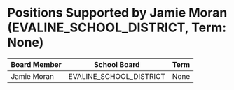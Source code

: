 # Positions Supported by Jamie Moran (EVALINE_SCHOOL_DISTRICT, Term: None)

| Board Member | School Board | Term |
|--------------|--------------|------|
| Jamie Moran | EVALINE_SCHOOL_DISTRICT | None |

